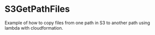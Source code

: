 # S3GetPathFiles
Example of how to copy files from one path in S3 to another path using lambda with cloudformation.
